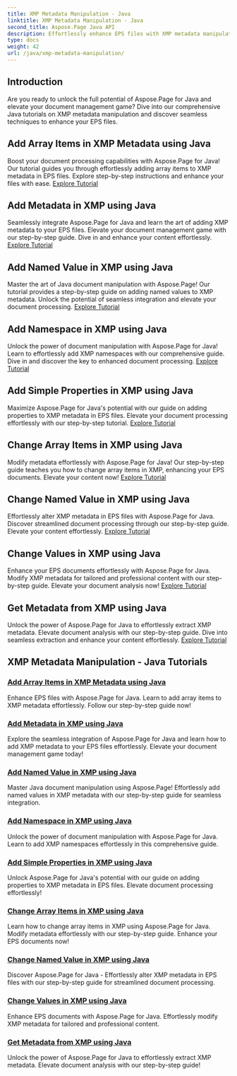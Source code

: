 ```yaml
---
title: XMP Metadata Manipulation - Java
linktitle: XMP Metadata Manipulation - Java
second_title: Aspose.Page Java API
description: Effortlessly enhance EPS files with XMP metadata manipulation—from adding items to extraction. Elevate your document management with our guides.
type: docs
weight: 42
url: /java/xmp-metadata-manipulation/
---
```


## Introduction

Are you ready to unlock the full potential of Aspose.Page for Java and elevate your document management game? Dive into our comprehensive Java tutorials on XMP metadata manipulation and discover seamless techniques to enhance your EPS files.

## Add Array Items in XMP Metadata using Java

Boost your document processing capabilities with Aspose.Page for Java! Our tutorial guides you through effortlessly adding array items to XMP metadata in EPS files. Explore step-by-step instructions and enhance your files with ease. [Explore Tutorial](./add-array-items/)

## Add Metadata in XMP using Java

Seamlessly integrate Aspose.Page for Java and learn the art of adding XMP metadata to your EPS files. Elevate your document management game with our step-by-step guide. Dive in and enhance your content effortlessly. [Explore Tutorial](./add-metadata/)

## Add Named Value in XMP using Java

Master the art of Java document manipulation with Aspose.Page! Our tutorial provides a step-by-step guide on adding named values to XMP metadata. Unlock the potential of seamless integration and elevate your document processing. [Explore Tutorial](./add-named-value/)

## Add Namespace in XMP using Java

Unlock the power of document manipulation with Aspose.Page for Java! Learn to effortlessly add XMP namespaces with our comprehensive guide. Dive in and discover the key to enhanced document processing. [Explore Tutorial](./add-namespace/)

## Add Simple Properties in XMP using Java

Maximize Aspose.Page for Java's potential with our guide on adding properties to XMP metadata in EPS files. Elevate your document processing effortlessly with our step-by-step tutorial. [Explore Tutorial](./add-simple-properties/)

## Change Array Items in XMP using Java

Modify metadata effortlessly with Aspose.Page for Java! Our step-by-step guide teaches you how to change array items in XMP, enhancing your EPS documents. Elevate your content now! [Explore Tutorial](./change-array-items/)

## Change Named Value in XMP using Java

Effortlessly alter XMP metadata in EPS files with Aspose.Page for Java. Discover streamlined document processing through our step-by-step guide. Elevate your content effortlessly. [Explore Tutorial](./change-named-value/)

## Change Values in XMP using Java

Enhance your EPS documents effortlessly with Aspose.Page for Java. Modify XMP metadata for tailored and professional content with our step-by-step guide. Elevate your document analysis now! [Explore Tutorial](./change-values/)

## Get Metadata from XMP using Java

Unlock the power of Aspose.Page for Java to effortlessly extract XMP metadata. Elevate document analysis with our step-by-step guide. Dive into seamless extraction and enhance your content effortlessly. [Explore Tutorial](./get-metadata/)
## XMP Metadata Manipulation - Java Tutorials
### [Add Array Items in XMP Metadata using Java](./add-array-items/)
Enhance EPS files with Aspose.Page for Java. Learn to add array items to XMP metadata effortlessly. Follow our step-by-step guide now!
### [Add Metadata in XMP using Java](./add-metadata/)
Explore the seamless integration of Aspose.Page for Java and learn how to add XMP metadata to your EPS files effortlessly. Elevate your document management game today!
### [Add Named Value in XMP using Java](./add-named-value/)
Master Java document manipulation using Aspose.Page! Effortlessly add named values in XMP metadata with our step-by-step guide for seamless integration.
### [Add Namespace in XMP using Java](./add-namespace/)
Unlock the power of document manipulation with Aspose.Page for Java. Learn to add XMP namespaces effortlessly in this comprehensive guide.
### [Add Simple Properties in XMP using Java](./add-simple-properties/)
Unlock Aspose.Page for Java's potential with our guide on adding properties to XMP metadata in EPS files. Elevate document processing effortlessly!
### [Change Array Items in XMP using Java](./change-array-items/)
Learn how to change array items in XMP using Aspose.Page for Java. Modify metadata effortlessly with our step-by-step guide. Enhance your EPS documents now!
### [Change Named Value in XMP using Java](./change-named-value/)
Discover Aspose.Page for Java - Effortlessly alter XMP metadata in EPS files with our step-by-step guide for streamlined document processing.
### [Change Values in XMP using Java](./change-values/)
Enhance EPS documents with Aspose.Page for Java. Effortlessly modify XMP metadata for tailored and professional content.
### [Get Metadata from XMP using Java](./get-metadata/)
Unlock the power of Aspose.Page for Java to effortlessly extract XMP metadata. Elevate document analysis with our step-by-step guide!